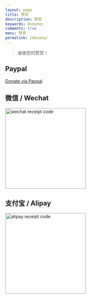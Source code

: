 ```yaml
---
layout: page
title: 赞赏
description: 赞赏
keywords: Donates
comments: true
menu: 赞赏
permalink: /donate/
---
```


>谢谢您的赞赏！
> 
>

## Paypal

[Donate via Paypal](https://paypal.me/boxunkj)

## 微信 / Wechat

<img style="width:256px;border:1px solid lightgrey;" src="{{ assets_base_url }}/assets/images/wepay.png" alt="wechat receipt code" />

## 支付宝 / Alipay

<img style="width:256px;border:1px solid lightgrey;" src="{{ assets_base_url }}/assets/images/alipay.jpg" alt="alipay receipt code" />

